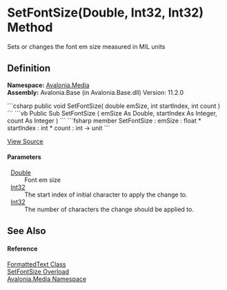 # SetFontSize(Double, Int32, Int32) Method


Sets or changes the font em size measured in MIL units



## Definition
**Namespace:** <a href="N_Avalonia_Media">Avalonia.Media</a>  
**Assembly:** Avalonia.Base (in Avalonia.Base.dll) Version: 11.2.0

<Tabs groupId="api-code-preview">
<TabItem value="csharp" label="C#">
```csharp
public void SetFontSize(
	double emSize,
	int startIndex,
	int count
)
```
</TabItem>
<TabItem value="vb" label="VB">
```vb
Public Sub SetFontSize ( 
	emSize As Double,
	startIndex As Integer,
	count As Integer
)
```
</TabItem>
<TabItem value="fsharp" label="F#">
```fsharp
member SetFontSize : 
        emSize : float * 
        startIndex : int * 
        count : int -> unit 
```
</TabItem>
</Tabs>



<a href="https://github.com/AvaloniaUI/Avalonia/tree/master/src/Avalonia.Base/Media/FormattedText.cs#L365" title="View the source code">View Source</a>



#### Parameters
<dl><dt>  <a href="https://learn.microsoft.com/dotnet/api/system.double" target="_blank" rel="noopener noreferrer">Double</a></dt><dd>Font em size</dd><dt>  <a href="https://learn.microsoft.com/dotnet/api/system.int32" target="_blank" rel="noopener noreferrer">Int32</a></dt><dd>The start index of initial character to apply the change to.</dd><dt>  <a href="https://learn.microsoft.com/dotnet/api/system.int32" target="_blank" rel="noopener noreferrer">Int32</a></dt><dd>The number of characters the change should be applied to.</dd></dl>

## See Also


#### Reference
<a href="T_Avalonia_Media_FormattedText">FormattedText Class</a>  
<a href="Overload_Avalonia_Media_FormattedText_SetFontSize">SetFontSize Overload</a>  
<a href="N_Avalonia_Media">Avalonia.Media Namespace</a>  
